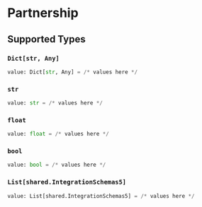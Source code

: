 # Partnership


## Supported Types

### `Dict[str, Any]`

```python
value: Dict[str, Any] = /* values here */
```

### `str`

```python
value: str = /* values here */
```

### `float`

```python
value: float = /* values here */
```

### `bool`

```python
value: bool = /* values here */
```

### `List[shared.IntegrationSchemas5]`

```python
value: List[shared.IntegrationSchemas5] = /* values here */
```

